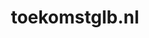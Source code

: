---
layout: post
title:  "toekomstglb.nl"
internal_url:  "/dutchgov/toekomstglb.nl.html"
categories: dutchgov
---